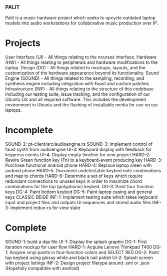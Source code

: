 ### PALIT

Palit is a music hardware project which seeks to upcycle outdated laptop models into audio workstations for collaborative music production over IP. 

# Projects
User Interface (UI) - All things relating to the ncurses interface.
Hardware (HW) - All things relating to peripherals and hardware modifications to the laptop.
Design (DG) - All things related to mockups, layouts, and the customization of the hardware appearance beyond its functionality.
Sound Engine (SOUND) - All things related to the sampling, recording, and synthesis engine including integration with Faust and custom patches
Infrastructure (INF) - All things relating to the structure of this codebase including our testing suite, issue tracking, and the configuration of our Ubuntu OS and all required software. This includes the development environment in Ubuntu and the flashing of installable media for use on our laptops.  

# Incomplete
SOUND-2: pt-client/src/audioengine.rs
SOUND-3: implement control of faust synth from audioengine
UI-3: Keyboard display with feedback for keypress events
UI-4: Display empty timeline for new project
HARD-2: Rewire Green function key (Fn) to a keyboard-event producing key
HARD-3: Purchase functional android phone
HARD-4: Replace laptop sreen with android phone
HARD-5: Document undetectable keybed note combinations and map to chords
HARD-6: Determine a set of keys which require redundant connections to unused keys in order to maximize chord combinations for the top (polyphonic) keybed.
DG-3: Paint four function keys
DG-4: Paint bottom keybed
DG-5: Paint laptop casing and general keys CLASSIC BEIGE
INF-1: Implement testing suite which takes keyboard input and project files and outputs UI sequences and stored audio files
INF-3: Implement redux-rs for view state

# Complete
SOUND-1: build a dsp file
UI-1: Display the splash graphic
DG-1: First iteration mockup for user flow 
HARD-1: Acquire Lenovo Thinkpad T400
DG-1: Acquire vinyl paints in four-function colors and SELECT RED
DG-2: Paint top keybed using glossy white and black nail polish
UI-2: Splash screen with project listings
INF-2: Design project filetype around .xml or .json (Hopefully compatible with android)
